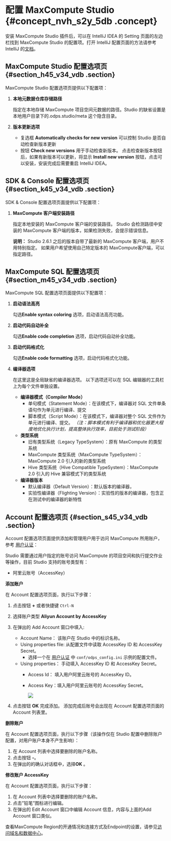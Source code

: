 # 配置 MaxCompute Studio {#concept_nvh_s2y_5db .concept}

安装 MaxCompute Studio 插件后，可以在 IntelliJ IDEA 的 Setting 页面的左边栏找到 MaxCompute Studio 的配置项。打开 IntelliJ 配置页面的方法请参考 IntelliJ 的[文档](https://www.jetbrains.com/help/idea/2016.3/accessing-settings.html)。

## MaxCompute Studio 配置选项页 {#section_h45_v34_vdb .section}

MaxCompute Studio 配置选项页提供以下配置项：

1.  **本地元数据仓库存储路径**

    指定在本地存储 MaxCompute 项目空间元数据的路径。Studio 的缺省设置是本地用户目录下的.odps.studio/meta 这个隐含目录。

2.  **版本更新选项**

    -   复选框 **Automatically checks for new version** 可以控制 Studio 是否自动检查新版本更新
    -   按钮 **Check new versions** 用于手动检查新版本。 点击检查新版本按钮后，如果有新版本可以更新，将显示 **Install new version** 按钮，点击可以安装，安装完成后需要重启 IntelliJ IDEA。

## SDK & Console 配置选项页 {#section_k45_v34_vdb .section}

SDK & Console 配置选项页面提供以下配置项：

1.  **MaxCompute 客户端安装路径**

    指定本地安装的 MaxCompute 客户端的安装路径。 Studio 会检测路径中安装的 MaxCompute 客户端的版本，如果检测失败，会提示错误信息。

    **说明：** Studio 2.6.1 之后的版本自带了最新的 MaxCompute 客户端，用户不用特别指定。 如果用户希望使用自己特定版本的 MaxCompute客户端，可以指定路径。


## MaxCompute SQL 配置选项页 {#section_m45_v34_vdb .section}

MaxCompute SQL 配置选项页面提供以下配置项：

1.  **启动语法高亮**

    勾选**Enable syntax coloring** 选项，启动语法高亮功能。

2.  **启动代码自动补全**

    勾选**Enable code completion** 选项，启动代码自动补全功能。

3.  **启动代码格式化**

    勾选**Enable code formatting** 选项，启动代码格式化功能。

4.  **编译器选项**

    在这里这是全局缺省的编译器选项。 以下选项还可以在 SQL 编辑器的工具栏上为每个文件单独设置。

    -   **编译器模式（Compiler Mode）**
        -   单句模式（Statement Mode）：在该模式下，编译器对 SQL 文件单条语句作为单元进行编译、提交
        -   脚本模式（Script Mode）：在该模式下，编译器对整个 SQL 文件作为单元进行编译、提交。 *（注：脚本模式有利于编译器和优化器更大程度地优化执行计划，提高整体执行效率，目前处于测试阶段）*
    -   **类型系统**
        -   旧有类型系统（Legacy TypeSystem）：原有 MaxCompute 的类型系统
        -   MaxCompute 类型系统（MaxCompute TypeSystem）：MaxCompute 2.0 引入的新的类型系统
        -   Hive 类型系统（Hive Compatible TypeSystem）：MaxCompute 2.0 引入的 Hive 兼容模式下的类型系统
    -   **编译器版本**
        -   默认编译器（Default Version）：默认版本的编译器，
        -   实验性编译器（Flighting Version）：实验性的版本的编译器，包含正在测试中的编译器的新特性

## Account 配置选项页 {#section_s45_v34_vdb .section}

Account 配置选项页面提供添加和管理用户用于访问 MaxCompute 所用账户，参考 [用户认证](../../../../intl.zh-CN/用户指南/安全指南/用户认证.md)：

Studio 需要通过用户指定的账号访问 MaxCompute 的项目空间和执行提交作业等操作，目前 Studio 支持的账号类型有：

-   阿里云账号（AccessKey）

**添加账户**

在 Account 配置选项页面，执行以下步骤：

1.  点击按钮 **+** 或者快捷键 `Ctrl-N`
2.  选择账户类型 **Aliyun Account by AccessKey**
3.  在弹出的 Add Account 窗口中填入:
    -   Account Name： 该账户在 Studio 中的标识名称。
    -   Using properties file: 从配置文件中读取 AccessKey ID 和 AccessKey Secret。
        -   选择一个在 [用户认证](../../../../intl.zh-CN/用户指南/安全指南/用户认证.md) 中 `conf/odps_config.ini` 示例的配置文件。
    -   Using properties： 手动填入 AccessKey ID 和 AccessKey Secret。
        -   Access Id： 填入用户阿里云账号的 AccessKey ID。
        -   Access Key：填入用户阿里云账号的 AccessKey Secret。

            ![](http://static-aliyun-doc.oss-cn-hangzhou.aliyuncs.com/assets/img/12143/15380615802461_zh-CN.png)

4.  点击按钮 **OK** 完成添加。 添加完成后账号会出现在 Account 配置选项页面的 Account 列表里。

**删除账户**

在 Account 配置选项页面，执行以下步骤（该操作仅在 Studio 配置中删除账户配置，对用户账户本身不产生影响）：

1.  在 Account 列表中选择要删除的账户名称。
2.  点击按钮 **-**。
3.  在弹出的的确认对话框中，选择**OK** 。

**修改账户 AccessKey**

在 Account 配置选项页面，执行以下步骤：

1.  在 Account 列表中选择要删除的账户名称。
2.  点击”铅笔”图标进行编辑。
3.  在弹出的 Edit Account 窗口中编辑 Account 信息，内容与上面的Add Account 窗口类似。

查看MaxCompute Region的开通情况和连接方式及Endpoint的设置，请参见[访问域名和数据中心](../../../../intl.zh-CN/准备工作/访问域名和数据中心.md#)。

